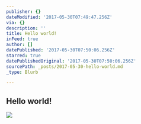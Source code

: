 ```yaml
---
publisher: {}
dateModified: '2017-05-30T07:49:47.256Z'
via: {}
description: ''
title: Hello world!
inFeed: true
author: []
datePublished: '2017-05-30T07:50:06.256Z'
starred: true
datePublishedOriginal: '2017-05-30T07:50:06.256Z'
sourcePath: _posts/2017-05-30-hello-world.md
_type: Blurb

---
```

## Hello world!
![](https://the-grid-user-content.s3-us-west-2.amazonaws.com/2c8a08d0-e5f6-4d48-a2fa-3727fac5a7a6.jpg)